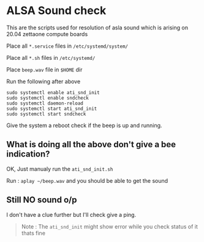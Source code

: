 # ALSA Sound check

This are the scripts used for resolution of asla sound which is arising on 
20.04 zettaone compute boards

Place all `*.service` files in `/etc/systemd/system/`

Place all `*.sh` files in `/etc/systemd/`

Place `beep.wav` file in `$HOME` dir

Run the following after above 

```
sudo systemctl enable ati_snd_init
sudo systemctl enable sndcheck
sudo systemctl daemon-reload
sudo systemctl start ati_snd_init
sudo systemctl start sndcheck
```

Give the system a reboot check if the beep is up and running.

## What is doing all the above don't give a bee indication?

OK, Just manualy run the `ati_snd_init.sh` 

Run : `aplay ~/beep.wav` and you should be able to get the sound

## Still NO sound o/p

I don't have a clue further but I'll check give a ping.

>Note : The `ati_snd_init` might show error while you check status of it thats fine

